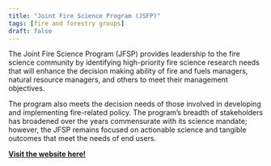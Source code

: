 ```yaml
---
title: "Joint Fire Science Program (JSFP)"
tags: [fire and forestry groups]
draft: false
---
```


The Joint Fire Science Program (JFSP) provides leadership to the fire science community by identifying high-priority fire science research needs that will enhance the decision making ability of fire and fuels managers, natural resource managers, and others to meet their management objectives.

The program also meets the decision needs of those involved in developing and implementing fire-related policy. The program’s breadth of stakeholders has broadened over the years commensurate with its science mandate; however, the JFSP remains focused on actionable science and tangible outcomes that meet the needs of end users.

[**Visit the website here!**](https://www.firescience.gov/ords/prd/jf_jfsp/jf_jfsp/r/jfspublic/home)

